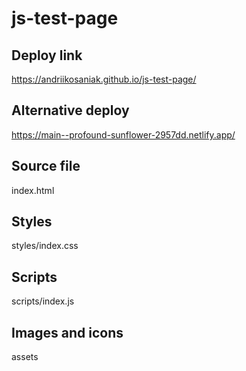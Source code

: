 # js-test-page

## Deploy link
https://andriikosaniak.github.io/js-test-page/

## Alternative deploy
https://main--profound-sunflower-2957dd.netlify.app/

## Source file
index.html

## Styles
styles/index.css

## Scripts
scripts/index.js

## Images and icons
assets
